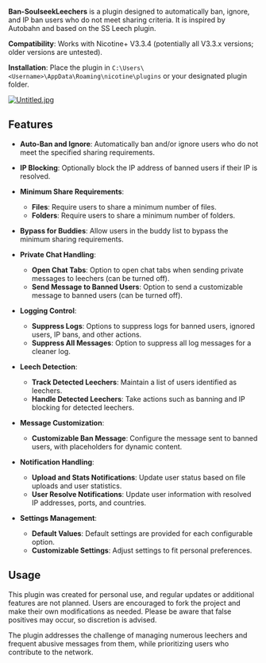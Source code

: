 **Ban-SoulseekLeechers** is a plugin designed to automatically ban, ignore, and IP ban users who do not meet sharing criteria. It is inspired by Autobahn and based on the SS Leech plugin.

**Compatibility**: Works with Nicotine+ V3.3.4 (potentially all V3.3.x versions; older versions are untested).

**Installation**: Place the plugin in `C:\Users\<Username>\AppData\Roaming\nicotine\plugins` or your designated plugin folder.

[![Untitled.jpg](https://i.postimg.cc/mZP2D6JH/Untitled.jpg)](https://postimg.cc/jCrr3vsx)

## Features

- **Auto-Ban and Ignore**: Automatically ban and/or ignore users who do not meet the specified sharing requirements.

- **IP Blocking**: Optionally block the IP address of banned users if their IP is resolved.

- **Minimum Share Requirements**:
  - **Files**: Require users to share a minimum number of files.
  - **Folders**: Require users to share a minimum number of folders.

- **Bypass for Buddies**: Allow users in the buddy list to bypass the minimum sharing requirements.

- **Private Chat Handling**:
  - **Open Chat Tabs**: Option to open chat tabs when sending private messages to leechers (can be turned off).
  - **Send Message to Banned Users**: Option to send a customizable message to banned users (can be turned off).

- **Logging Control**:
  - **Suppress Logs**: Options to suppress logs for banned users, ignored users, IP bans, and other actions.
  - **Suppress All Messages**: Option to suppress all log messages for a cleaner log.

- **Leech Detection**:
  - **Track Detected Leechers**: Maintain a list of users identified as leechers.
  - **Handle Detected Leechers**: Take actions such as banning and IP blocking for detected leechers.

- **Message Customization**:
  - **Customizable Ban Message**: Configure the message sent to banned users, with placeholders for dynamic content.

- **Notification Handling**:
  - **Upload and Stats Notifications**: Update user status based on file uploads and user statistics.
  - **User Resolve Notifications**: Update user information with resolved IP addresses, ports, and countries.

- **Settings Management**:
  - **Default Values**: Default settings are provided for each configurable option.
  - **Customizable Settings**: Adjust settings to fit personal preferences.

## Usage

This plugin was created for personal use, and regular updates or additional features are not planned. Users are encouraged to fork the project and make their own modifications as needed. 
Please be aware that false positives may occur, so discretion is advised.

The plugin addresses the challenge of managing numerous leechers and frequent abusive messages from them, while prioritizing users who contribute to the network.

